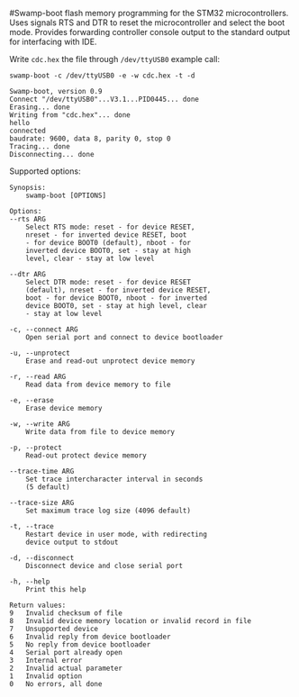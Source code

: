 #Swamp-boot
flash memory programming for the STM32 microcontrollers. Uses signals RTS and DTR to reset the microcontroller and select the boot mode. Provides forwarding controller console output to the standard output for interfacing with IDE.

Write `cdc.hex` the file through `/dev/ttyUSB0` example call:

```
swamp-boot -c /dev/ttyUSB0 -e -w cdc.hex -t -d

Swamp-boot, version 0.9
Connect "/dev/ttyUSB0"...V3.1...PID0445... done
Erasing... done
Writing from "cdc.hex"... done
hello
connected
baudrate: 9600, data 8, parity 0, stop 0
Tracing... done
Disconnecting... done
```

Supported options:

```
Synopsis:
	swamp-boot [OPTIONS] 

Options:
--rts ARG
	Select RTS mode: reset - for device RESET,
	nreset - for inverted device RESET, boot
	- for device BOOT0 (default), nboot - for
	inverted device BOOT0, set - stay at high
	level, clear - stay at low level

--dtr ARG
	Select DTR mode: reset - for device RESET
	(default), nreset - for inverted device RESET,
	boot - for device BOOT0, nboot - for inverted
	device BOOT0, set - stay at high level, clear
	- stay at low level

-c, --connect ARG
	Open serial port and connect to device bootloader

-u, --unprotect
	Erase and read-out unprotect device memory

-r, --read ARG
	Read data from device memory to file

-e, --erase
	Erase device memory

-w, --write ARG
	Write data from file to device memory

-p, --protect
	Read-out protect device memory

--trace-time ARG
	Set trace intercharacter interval in seconds
	(5 default)

--trace-size ARG
	Set maximum trace log size (4096 default)

-t, --trace
	Restart device in user mode, with redirecting
	device output to stdout

-d, --disconnect
	Disconnect device and close serial port

-h, --help
	Print this help

Return values:
9	Invalid checksum of file
8	Invalid device memory location or invalid record in file
7	Unsupported device
6	Invalid reply from device bootloader
5	No reply from device bootloader
4	Serial port already open
3	Internal error
2	Invalid actual parameter
1	Invalid option
0	No errors, all done
```
